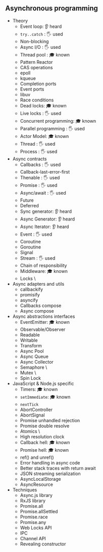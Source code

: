 ## Asynchronous programming

- Theory
  - Event loop: 👂 heard
  - `try..catch` \: 🖐️ used
  - Non-blocking
  - Async I/O \: 🖐️ used
  - Thread pool \: 🎓 known
  - Pattern Reactor
  - CAS operations
  - epoll
  - kqueue
  - Completion ports
  - Event ports
  - libuv
  - Race conditions
  - Dead locks: 🎓 known
  - Live locks \: 🖐️ used
  - Concurrent programming: 🎓 known
  - Parallel programming \: 🖐️ used
  - Actor Model: 🎓 known
  - Thread \: 🖐️ used
  - Process \: 🖐️ used
- Async contracts
  - Callbacks \: 🖐️ used
  - Callback-last-error-first
  - Thenable \: 🖐️ used
  - Promise \: 🖐️ used
  - Async/await \: 🖐️ used
  - Future
  - Deferred
  - Sync generator: 👂 heard
  - Async Generator: 👂 heard
  - Async Iterator: 👂 heard
  - Event \: 🖐️ used
  - Coroutine
  - Goroutine
  - Signal
  - Stream \: 🖐️ used
  - Chain of responsibility
  - Middleware: 🎓 known
  - Locks \
- Async adapters and utils
  - callbackify
  - promisify
  - asyncify
  - Callbacks compose
  - Async compose
- Async abstractions interfaces
  - EventEmitter: 🎓 known
  - Observable/Observer
  - Readable
  - Writable
  - Transform
  - Async Pool
  - Async Queue
  - Async Collector
  - Semaphore \
  - Mutex \
  - Spin Lock
- JavaScript & Node.js specific
  - Timers: 🎓 known
  - `setImmediate`: 🎓 known
  - `nextTick`
  - AbortController
  - AbortSignal
  - Promise unhandled rejection
  - Promise double resolve
  - Atomics \
  - High resolution clock
  - Callback hell: 🎓 known
  - Promise hell: 🎓 known
  - ref() and unref()
  - Error handling in async code
  - Better stack traces with return await
  - JSON streaming serialization
  - AsyncLocalStorage
  - AsyncResource
- Techniques
  - Async.js library
  - RxJS library
  - Promise.all
  - Promise.allSettled
  - Promise.race
  - Promise.any
  - Web Locks API
  - IPC
  - Channel API
  - Revealing constructor
